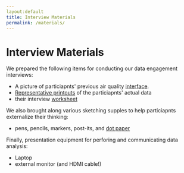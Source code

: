 ```yaml
---
layout:default
title: Interview Materials
permalink: /materials/
---
```

# Interview Materials

We prepared the following items for conducting our data engagement interviews:


* A picture of particiapnts' previous air quality [interface].
* [Representative printouts] of the particiapnts' actual data
* their interview [worksheet]



We also brought along various sketching supples to help particiapnts externalize their thinking:

* pens, pencils, markers, post-its, and [dot paper]

Finally, presentation equipment for perforing and communicating data analysis:
* Laptop
* external monitor (and HDMI cable!)

[interface]: ../assets/documents/interface.pdf
[worksheet]: ../assets/documents/worksheet.pdf
[Representative printouts]: ../assets/documents/printouts.zip
[dot paper]: ../assets/documents/paper.pdf